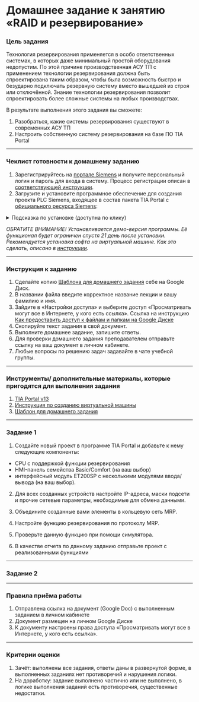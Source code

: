 # Домашнее задание к занятию «RAID и резервирование»

### Цель задания

Технология резервирования применяется в особо ответственных системах, в которых даже минимальный простой оборудования недопустим. По этой причине производственная АСУ ТП с применением технологии резервирования должна быть спроектирована таким образом, чтобы была возможность быстро и безударно подключать резервную систему вместо вышедшей из строя или отключённой.
Знание технологии резервирования позволит спроектировать более сложные системы на любых производствах.

В результате выполнения этого задания вы сможете: 

1. Разобраться, какие системы резервирования существуют в современных АСУ ТП
2. Настроить собственную систему резервирования на базе ПО TIA Portal

-----

### Чеклист готовности к домашнему заданию

1. Зарегистрируйтесь на [портале Siemens](https://mall.industry.siemens.com/goos/WelcomePage.aspx?regionUrl=/ru&language=ru) и получите персональный логин и пароль для входа в систему. Процесс регистрации описан в [соответствующей инструкции](https://docs.google.com/presentation/d/1RPHvCE2OxBbHRMWSAV2E-HxscZvR2nRIZVHCy8hvjJE/edit?usp=sharing).
2. Загрузите и установите программное обеспечение для создания проекта PLC Siemens, входящее в состав пакета TIA Portal с [официального ресурса Siemens](https://support.industry.siemens.com/cs/document/78793685/simatic-step-7-(tia-portal)-v13-trial-download?dti=0&lc=en-DE):

<details>
  <summary> Подсказка по установке (доступна по клику) </summary>

1. Скачайте все файлы по [ссылке](https://support.industry.siemens.com/cs/document/109745155/simatic-step-7-including-plcsim-v13-sp2-trial-download?dti=0&lc=en-DE) в две отдельные папки:
  - STEP 7 Professional V13 SP2 (DVD 1, DVD 2, SHA-256 checksum)
  ![image](https://github.com/netology-code/phd-homeworks/blob/main/6.6/Step7_1.png)
  - SIMATIC STEP 7 PLCSIM V13 SP2 for STEP 7 Basic and STEP 7 Professional (включая SHA-256 checksum)
    ![image](https://github.com/netology-code/phd-homeworks/blob/main/6.6/Step7_2.png)
2. Запустите установочный файл SIMATIC_STEP_7_Professional_V13_SP2_Upd4.exe, пройдите стандартную процедуру установки.
3. Запустите установочный файл SIMATIC_S7_PLCSIM_V13_SP2.exe, пройдите стандартную процедуру установки.

  -----
  
</details>
  
*ОБРАТИТЕ ВНИМАНИЕ! Устанавливается демо-версия программы. Её функционал будет ограничен спустя 21 день после установки. Рекомендуется установка софта на виртуальной машине. Как это сделать, описано в [инструкции](https://docs.google.com/presentation/d/1psnSlotXT7cr8ECnaZaTCDLnIyYOGUzCArLeydeRztY/edit?usp=sharing).*

------

### Инструкция к заданию

1. Сделайте копию [Шаблона для домашнего задания](https://docs.google.com/document/d/1X2weGsupGCGdfA4s8UwRWSkwX5YV9FFcSY3DhIhu3QY/edit?usp=sharing) себе на Google Диск.
2. В названии файла введите корректное название лекции и вашу фамилию и имя.
3. Зайдите в «Настройки доступа» и выберите доступ «Просматривать могут все в Интернете, у кого есть ссылка». Ссылка на инструкцию [Как предоставить доступ к файлам и папкам на Google Диске](https://support.google.com/docs/answer/2494822?hl=ru&co=GENIE.Platform%3DDesktop)
4. Скопируйте текст задания в свой документ.
5. Выполните домашнее задание, запишите ответы.
6. Для проверки домашнего задания преподавателем отправьте ссылку на ваш документ в личном кабинете.
7. Любые вопросы по решению задач задавайте в чате учебной группы.

------

### Инструменты/ дополнительные материалы, которые пригодятся для выполнения задания

1. [TIA Portal v13](https://support.industry.siemens.com/cs/document/78793685/simatic-step-7-(tia-portal)-v13-trial-download?dti=0&lc=en-DE)
2. [Инструкция по созданию виртуальной машины](https://docs.google.com/presentation/d/1psnSlotXT7cr8ECnaZaTCDLnIyYOGUzCArLeydeRztY/edit?usp=sharing)
3. [Шаблон для домашнего задания](https://docs.google.com/document/d/1X2weGsupGCGdfA4s8UwRWSkwX5YV9FFcSY3DhIhu3QY/edit?usp=sharing)

------

### Задание 1

1. Создайте новый проект в программе TIA Portal и добавьте к нему следующие компоненты:
- CPU с поддержкой функции резервирования
- HMI-панель семейства Basic/Comfort (на ваш выбор)
- интерфейсный модуль ET200SP с несколькими модулями ввода/вывода (на ваш выбор).

2. Для всех созданных устройств настройте IP-адреса, маски подсети и прочие сетевые параметры, необходимые для обмена данными.

3. Объедините созданные вами элементы в кольцевую сеть MRP.

4. Настройте функцию резервирования по протоколу MRP.

5. Проверьте данную функцию при помощи симулятора.

6. В качестве отчета по данному заданию отправьте проект с реализованными функциями

------

### Задание 2

------

### Правила приёма работы

1. Отправлена ссылка на документ (Google Doc) с выполненным заданием в личном кабинете
2. Документ размещен на личном Google Диске
3. К документу настроены права доступа «Просматривать могут все в Интернете, у кого есть ссылка».

------

### Критерии оценки

1. Зачёт: выполнены все задания, ответы даны в развернутой форме, в выполненных заданиях нет противоречий и нарушения логики.
2. На доработку: задание выполнено частично или не выполнено, в логике выполнения заданий есть противоречия, существенные недостатки.
